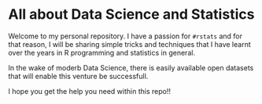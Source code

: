 # All about Data Science and Statistics

Welcome to my personal repository. I have a passion for `#rstats` and for that reason, I will be sharing simple tricks and techniques that I have learnt over the years in R programming and statistics in general.

In the wake of moderb Data Science, there is easily available open datasets that will enable this venture be successfull.

I hope you get the help you need within this repo!!
